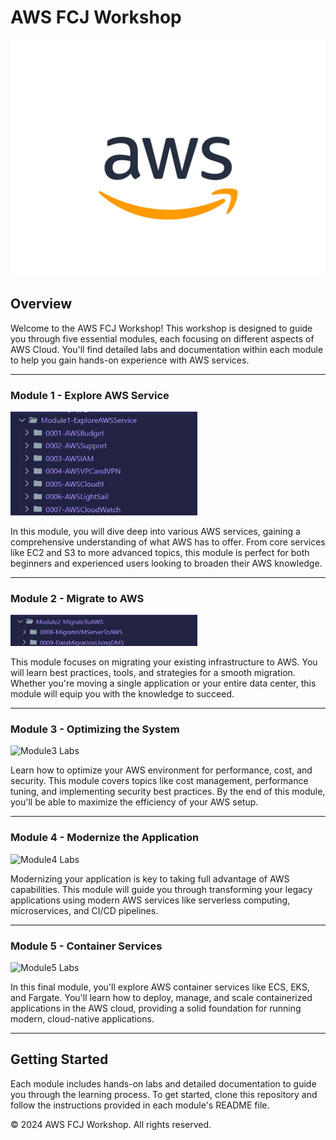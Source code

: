 # AWS FCJ Workshop

<img src ="./Image/aws-logo.jpg" width="600">

## Overview

Welcome to the AWS FCJ Workshop! This workshop is designed to guide you through five essential modules, each focusing on different aspects of AWS Cloud. You'll find detailed labs and documentation within each module to help you gain hands-on experience with AWS services.

---

### Module 1 - Explore AWS Service

<img src ="./Image/Module1.jpg" alt = "Module1 Labs" width="299">


In this module, you will dive deep into various AWS services, gaining a comprehensive understanding of what AWS has to offer. From core services like EC2 and S3 to more advanced topics, this module is perfect for both beginners and experienced users looking to broaden their AWS knowledge.

---

### Module 2 - Migrate to AWS

<img src ="./Image/Module2.jpg" alt = "Module2 Labs" width="299">

This module focuses on migrating your existing infrastructure to AWS. You will learn best practices, tools, and strategies for a smooth migration. Whether you're moving a single application or your entire data center, this module will equip you with the knowledge to succeed.

---

### Module 3 - Optimizing the System

<img src ="./Image/Module3.jpg" alt = "Module3 Labs" width="299">

Learn how to optimize your AWS environment for performance, cost, and security. This module covers topics like cost management, performance tuning, and implementing security best practices. By the end of this module, you'll be able to maximize the efficiency of your AWS setup.

---

### Module 4 - Modernize the Application

<img src ="./Image/Module4.jpg" alt = "Module4 Labs" width="299">

Modernizing your application is key to taking full advantage of AWS capabilities. This module will guide you through transforming your legacy applications using modern AWS services like serverless computing, microservices, and CI/CD pipelines.

---

### Module 5 - Container Services

<img src ="./Image/Module5.jpg" alt = "Module5 Labs" width="299">


In this final module, you'll explore AWS container services like ECS, EKS, and Fargate. You'll learn how to deploy, manage, and scale containerized applications in the AWS cloud, providing a solid foundation for running modern, cloud-native applications.

---

## Getting Started

Each module includes hands-on labs and detailed documentation to guide you through the learning process. To get started, clone this repository and follow the instructions provided in each module's README file.


© 2024 AWS FCJ Workshop. All rights reserved.
